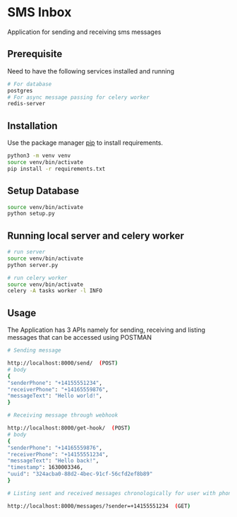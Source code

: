 # SMS Inbox

Application for sending and receiving sms messages 

## Prerequisite

Need to have the following services installed and running

```bash
# For database
postgres
# For async message passing for celery worker
redis-server
```

## Installation

Use the package manager [pip](https://pip.pypa.io/en/stable/) to install requirements.

```bash
python3 -m venv venv
source venv/bin/activate
pip install -r requirements.txt
```
## Setup Database

```bash
source venv/bin/activate
python setup.py
```
## Running local server and celery worker

```bash
# run server
source venv/bin/activate
python server.py

# run celery worker
source venv/bin/activate
celery -A tasks worker -l INFO

```

## Usage
The Application has 3 APIs namely for sending, receiving and listing messages that can be accessed using POSTMAN

```bash
# Sending message

http://localhost:8000/send/  (POST)
# body
{
"senderPhone": "+14155551234",
"receiverPhone": "+14165559876",
"messageText": "Hello world!",
}

# Receiving message through webhook

http://localhost:8000/get-hook/  (POST)
# body
{
"senderPhone": "+14165559876",
"receiverPhone": "+14155551234",
"messageText": "Hello back!",
"timestamp": 1630003346,
"uuid": "324acba0-88d2-4bec-91cf-56cfd2ef8b89"
}

# Listing sent and received messages chronologically for user with phone number +14155551234

http://localhost:8000/messages/?sender=+14155551234  (GET)
```
